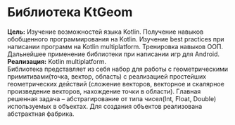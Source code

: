 # Библиотека KtGeom
**Цель:** Изучение возможностей языка Kotlin. Получение навыков обобщенного программирования на Kotlin.
Изучение best practices при написании программ на Kotlin multiplatform.
Тренировка навыков ООП. Дальнейшее применение библиотеки при написании игр для Android.  
**Реализация:**
Kotlin multiplatform.  
Библиотека представляет из себя набор для работы с геометрическими примитивами(точка, вектор, область) с реализацией простейших геометрических действий (сложение векторов, векторное и скалярное произведение векторов, нахождение точки в области). Главная решенная задача – абстрагирование от типа чисел(Int, Float, Double) используемых в объектах. Для создания объектов реализована абстрактная фабрика.

